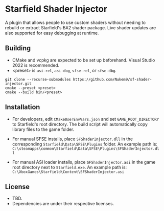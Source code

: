# Starfield Shader Injector

A plugin that allows people to use custom shaders without needing to rebuild or extract Starfield's BA2 shader package. Live shader updates are also supported for easy debugging at runtime.

## Building

- CMake and vcpkg are expected to be set up beforehand. Visual Studio 2022 is recommended.
- \<preset\> is `asi-rel`, `asi-dbg`, `sfse-rel`, or `sfse-dbg`. 

```
git clone --recurse-submodules https://github.com/Nukem9/sf-shader-injector.git
cmake --preset <preset>
cmake --build bin/<preset>
```

## Installation

- For developers, edit `CMakeUserEnvVars.json` and set `GAME_ROOT_DIRECTORY` to Starfield's root directory. The build script will automatically copy library files to the game folder.

- For manual SFSE installs, place `SFShaderInjector.dll` in the corresponding `Starfield\Data\SFSE\Plugins` folder. An example path is: `C:\steamapps\common\Starfield\Data\SFSE\Plugins\SFShaderInjector.dll`

- For manual ASI loader installs, place `SFShaderInjector.asi` in the game root directory next to `Starfield.exe`. An example path is: `C:\XboxGames\Starfield\Content\SFShaderInjector.asi`


## License

- TBD.
- Dependencies are under their respective licenses.